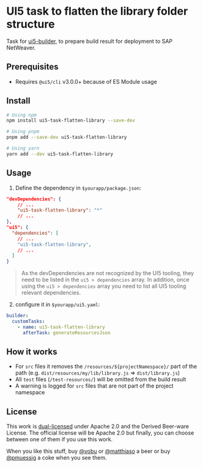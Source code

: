 # UI5 task to flatten the library folder structure

Task for [ui5-builder](https://github.com/SAP/ui5-builder), to prepare build result for deployment to SAP NetWeaver.

## Prerequisites

- Requires `@ui5/cli` v3.0.0+ because of ES Module usage
## Install

```bash
# Using npm
npm install ui5-task-flatten-library --save-dev

# Using pnpm
pnpm add --save-dev ui5-task-flatten-library

# Using yarn
yarn add --dev ui5-task-flatten-library
```

## Usage

1. Define the dependency in `$yourapp/package.json`:

```json
"devDependencies": {
    // ...
    "ui5-task-flatten-library": "*"
    // ...
},
"ui5": {
  "dependencies": [
    // ...
    "ui5-task-flatten-library",
    // ...
  ]
}
```

> As the devDependencies are not recognized by the UI5 tooling, they need to be listed in the `ui5 > dependencies` array. In addition, once using the `ui5 > dependencies` array you need to list all UI5 tooling relevant dependencies.

2. configure it in `$yourapp/ui5.yaml`:

```yaml
builder:
  customTasks:
    - name: ui5-task-flatten-library
      afterTask: generateResourcesJson

```

## How it works

- For `src` files it removes the `/resources/${projectNamespace}/` part of the path (e.g. `dist/resources/my/lib/library.js` => `dist/library.js`)
- All `test` files (`/test-resources/`) will be omitted from the build result
- A warning is logged for `src` files that are not part of the project namespace

## License

This work is [dual-licensed](../../LICENSE) under Apache 2.0 and the Derived Beer-ware License. The official license will be Apache 2.0 but finally, you can choose between one of them if you use this work.

When you like this stuff, buy [@vobu](https://twitter.com/vobu) or [@matthiaso](https://twitter.com/matthiaso) a beer or buy [@pmuessig](https://twitter.com/pmuessig) a coke when you see them.
